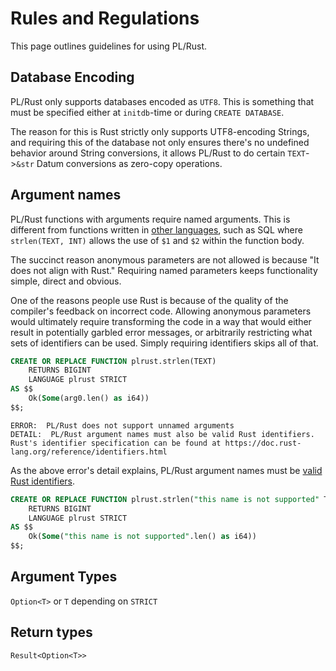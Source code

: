# Rules and Regulations

This page outlines guidelines for using PL/Rust.

## Database Encoding

PL/Rust only supports databases encoded as `UTF8`.  This is something that must be specified either at `initdb`-time or
during `CREATE DATABASE`.

The reason for this is Rust strictly only supports UTF8-encoding Strings, and requiring this of the database not only
ensures there's no undefined behavior around String conversions, it allows PL/Rust to do certain `TEXT`->`&str` Datum
conversions as zero-copy operations.

## Argument names

PL/Rust functions with arguments require named arguments.
This is different from functions written in
[other languages](https://www.postgresql.org/docs/current/sql-createfunction.html),
such as SQL where `strlen(TEXT, INT)` allows the use of
`$1` and `$2` within the function body.




The succinct reason anonymous parameters are not allowed is because
"It does not align with Rust."  Requiring named parameters
keeps functionality simple, direct and obvious.

One of the reasons people use Rust is because of the quality of the compiler's feedback on incorrect code. Allowing anonymous parameters would ultimately require transforming the code in a way that would either result in potentially garbled error messages, or arbitrarily restricting what sets of identifiers can be used. Simply requiring identifiers skips all of that.

```sql
CREATE OR REPLACE FUNCTION plrust.strlen(TEXT)
    RETURNS BIGINT
    LANGUAGE plrust STRICT
AS $$
    Ok(Some(arg0.len() as i64))
$$;
```


```
ERROR:  PL/Rust does not support unnamed arguments
DETAIL:  PL/Rust argument names must also be valid Rust identifiers.  Rust's identifier specification can be found at https://doc.rust-lang.org/reference/identifiers.html
```


As the above error's detail explains, PL/Rust argument names
must be
[valid Rust identifiers](https://doc.rust-lang.org/reference/identifiers.html).


```sql
CREATE OR REPLACE FUNCTION plrust.strlen("this name is not supported" TEXT)
    RETURNS BIGINT
    LANGUAGE plrust STRICT
AS $$
    Ok(Some("this name is not supported".len() as i64))
$$;
```


## Argument Types


`Option<T>` or `T` depending on `STRICT`


## Return types

`Result<Option<T>>`



